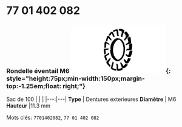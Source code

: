 # 77 01 402 082

### Rondelle éventail M6 ![](../assets/images/parts/fan_washer.png){: style="height:75px;min-width:150px;margin-top:-1.25em;float: right;"}

Sac de 100
|   |   |
|---:|---|
**Type** | Dentures exterieures
**Diamètre** | M6
**Hauteur** |11.3 mm

Mots clés: `7701402082`, `77 01 402 082`
